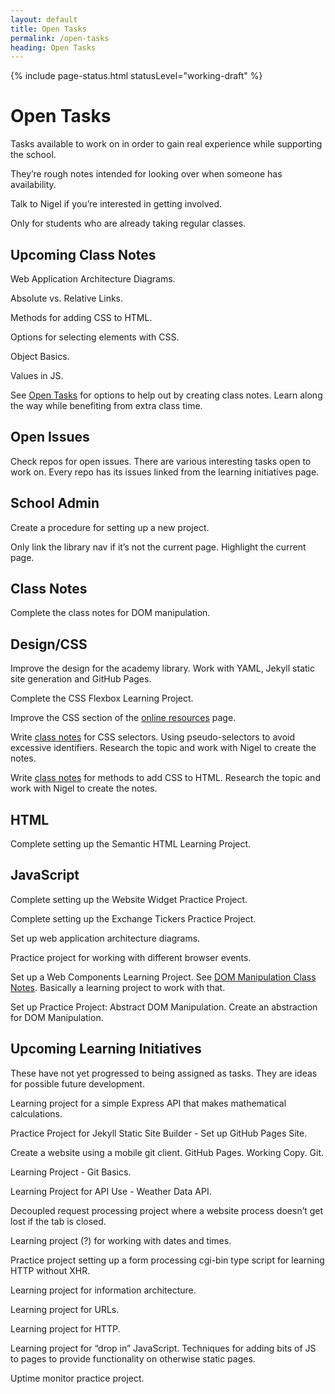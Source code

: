 ```yaml
---
layout: default
title: Open Tasks
permalink: /open-tasks
heading: Open Tasks
---
```


{% include page-status.html statusLevel="working-draft" %}

# Open Tasks

Tasks available to work on in order to gain real experience while supporting the school.

They’re rough notes intended for looking over when someone has availability.

Talk to Nigel if you’re interested in getting involved.

Only for students who are already taking regular classes.

## Upcoming Class Notes

Web Application Architecture Diagrams.

Absolute vs. Relative Links.

Methods for adding CSS to HTML.

Options for selecting elements with CSS.

Object Basics.

Values in JS.

See [Open Tasks](/open-tasks) for options to help out by creating class notes. Learn along the way while benefiting from extra class time.

## Open Issues

Check repos for open issues. There are various interesting tasks open to work on. Every repo has its issues linked from the learning initiatives page.

## School Admin

Create a procedure for setting up a new project.

Only link the library nav if it’s not the current page. Highlight the current page.

## Class Notes

Complete the class notes for DOM manipulation.

## Design/CSS

Improve the design for the academy library. Work with YAML, Jekyll static site generation and GitHub Pages.

Complete the CSS Flexbox Learning Project.

Improve the CSS section of the [online resources](/resources) page.

Write [class notes](/class-notes) for CSS selectors. Using pseudo-selectors to avoid excessive identifiers. Research the topic and work with Nigel to create the notes.

Write [class notes](/class-notes) for methods to add CSS to HTML. Research the topic and work with Nigel to create the notes.

## HTML

Complete setting up the Semantic HTML Learning Project.

## JavaScript

Complete setting up the Website Widget Practice Project.

Complete setting up the Exchange Tickers  Practice Project.

Set up web application architecture diagrams.

Practice project for working with different browser events.

Set up a Web Components Learning Project. See [DOM Manipulation Class Notes](class-notes/dom-manipulation). Basically a learning project to work with that.

Set up Practice Project: Abstract DOM Manipulation. Create an abstraction for DOM Manipulation.

## Upcoming Learning Initiatives

These have not yet progressed to being assigned as tasks. They are ideas for possible future development.

Learning project for a simple Express API that makes mathematical calculations.

Practice Project for Jekyll Static Site Builder - Set up GitHub Pages Site.

Create a website using a mobile git client. GitHub Pages. Working Copy. Git.

Learning Project - Git Basics.

Learning Project for API Use - Weather Data API.

Decoupled request processing project where a website process doesn’t get lost if the tab is closed.

Learning project (?) for working with dates and times.

Practice project setting up a form processing cgi-bin type script for learning HTTP without XHR.

Learning project for information architecture.

Learning project for URLs.

Learning project for HTTP.

Learning project for “drop in” JavaScript. Techniques for adding bits of JS to pages to provide functionality on otherwise static pages.

Uptime monitor practice project.
